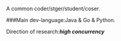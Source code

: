 A common coder/stger/student/coser.

###Main dev-language:Java & Go & Python.

Direction of research:***high concurrency***
